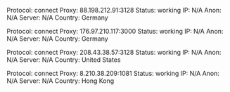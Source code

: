 Protocol: connect
Proxy: 88.198.212.91:3128
Status: working
IP: N/A
Anon: N/A
Server: N/A
Country: Germany

Protocol: connect
Proxy: 176.97.210.117:3000
Status: working
IP: N/A
Anon: N/A
Server: N/A
Country: Germany

Protocol: connect
Proxy: 208.43.38.57:3128
Status: working
IP: N/A
Anon: N/A
Server: N/A
Country: United States

Protocol: connect
Proxy: 8.210.38.209:1081
Status: working
IP: N/A
Anon: N/A
Server: N/A
Country: Hong Kong

